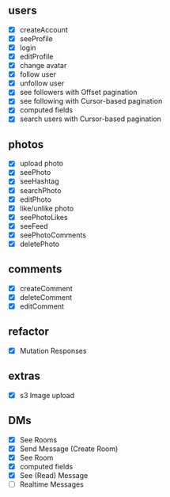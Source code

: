 ## users

- [x] createAccount
- [x] seeProfile
- [x] login
- [x] editProfile
- [x] change avatar
- [x] follow user
- [x] unfollow user
- [x] see followers with Offset pagination
- [x] see following with Cursor-based pagination
- [x] computed fields
- [x] search users with Cursor-based pagination

## photos

- [x] upload photo
- [x] seePhoto
- [x] seeHashtag
- [x] searchPhoto
- [x] editPhoto
- [x] like/unlike photo
- [x] seePhotoLikes
- [x] seeFeed
- [x] seePhotoComments
- [x] deletePhoto

## comments

- [x] createComment
- [x] deleteComment
- [x] editComment

## refactor
- [x] Mutation Responses

## extras

- [x] s3 Image upload

## DMs

- [x] See Rooms
- [x] Send Message (Create Room)
- [x] See Room
- [x] computed fields
- [x] See (Read) Message
- [ ] Realtime Messages